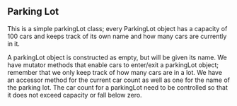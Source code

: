 ## Parking Lot

This is a simple parkingLot class; every ParkingLot object has a capacity of 100 cars and keeps track of its own name and how many cars are currently in it.  

A parkingLot object is constructed as empty, but will be given its name. We have mutator methods that enable cars to enter/exit a parkingLot object; remember that we only keep track of how many cars are in a lot. We have an accessor method for the current car count as well as one for the name of the parking lot.  The car count for a parkingLot need to be controlled so that it does not exceed capacity or fall below zero.
